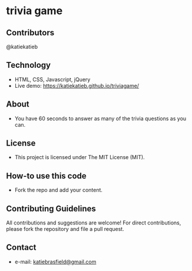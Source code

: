# trivia game


## Contributors
@katiekatieb


## Technology
* HTML, CSS, Javascript, jQuery
* Live demo: https://katiekatieb.github.io/triviagame/

## About
* You have 60 seconds to answer as many of the trivia questions as you can.

## License 
* This project is licensed under The MIT License (MIT).


## How-to use this code
* Fork the repo and add your content.

## Contributing Guidelines
All contributions and suggestions are welcome!
For direct contributions, please fork the repository and file a pull request. 

## Contact
* e-mail: katiebrasfield@gmail.com
